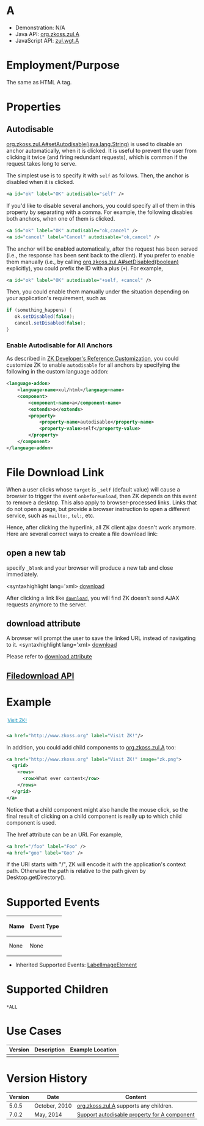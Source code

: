 

# A

- Demonstration: N/A
- Java API: [org.zkoss.zul.A](https://www.zkoss.org/javadoc/latest/zk/org/zkoss/zul/A.html)
- JavaScript API: [zul.wgt.A](https://www.zkoss.org/javadoc/latest/jsdoc/classes/zul.wgt.A.html)

# Employment/Purpose

The same as HTML A tag.

# Properties

## Autodisable

[org.zkoss.zul.A#setAutodisable(java.lang.String)](https://www.zkoss.org/javadoc/latest/zk/org/zkoss/zul/A.html#setAutodisable(java.lang.String))
is used to disable an anchor automatically, when it is clicked. It is
useful to prevent the user from clicking it twice (and firing redundant
requests), which is common if the request takes long to serve.

The simplest use is to specify it with `self` as follows. Then, the
anchor is disabled when it is clicked.

```xml
<a id="ok" label="OK" autodisable="self" />
```

If you'd like to disable several anchors, you could specify all of them
in this property by separating with a comma. For example, the following
disables both anchors, when one of them is clicked.

```xml
<a id="ok" label="OK" autodisable="ok,cancel" />
<a id="cancel" label="Cancel" autodisable="ok,cancel" />
```

The anchor will be enabled automatically, after the request has been
served (i.e., the response has been sent back to the client). If you
prefer to enable them manually (i.e., by calling
[org.zkoss.zul.A#setDisabled(boolean)](https://www.zkoss.org/javadoc/latest/zk/org/zkoss/zul/A.html#setDisabled(boolean))
explicitly), you could prefix the ID with a plus (`+`). For example,

```xml
<a id="ok" label="OK" autodisable="+self, +cancel" />
```

Then, you could enable them manually under the situation depending on
your application's requirement, such as

```java
if (something_happens) {
   ok.setDisabled(false);
   cancel.setDisabled(false);
}
```

### Enable Autodisable for All Anchors

As described in [ZK Developer's Reference:Customization]({{site.baseurl}}/zk_dev_ref/customization/component_properties),
you could customize ZK to enable `autodisable` for all anchors by
specifying the following in the custom language addon:

```xml
<language-addon>
    <language-name>xul/html</language-name>
    <component>
        <component-name>a</component-name>
        <extends>a</extends>
        <property>
            <property-name>autodisable</property-name>
            <property-value>self</property-value>
        </property>
    </component>
</language-addon>
```

# File Download Link

When a user clicks <a/> whose `target` is `_self` (default value) will
cause a browser to trigger the event `onbeforeunload`, then ZK depends
on this event to remove a desktop. This also apply to browser-processed
links. Links that do not open a page, but provide a browser instruction
to open a different service, such as `mailto:`, `tel:`, etc.

Hence, after clicking the hyperlink, all ZK client ajax doesn't work
anymore. Here are several correct ways to create a file download link:

## open a new tab

specify `_blank` and your browser will produce a new tab and close
immediately.

\<syntaxhighlight lang='xml\>
<a href="report.pdf" target='_blank'>download</a>

</syntaxhighlight>

After clicking a link like
<a href="report.pdf" target='_self'>`download`</a>, you will find ZK
doesn't send AJAX requests anymore to the server.

## download attribute

A browser will prompt the user to save the linked URL instead of
navigating to it. \<syntaxhighlight lang='xml\>
<zk xmlns:c="client/attribute">
<a href="report.xls" c:download="" target='_self'>download</a> </zk>

</syntaxhighlight>

Please refer to [download attribute](https://developer.mozilla.org/en-US/docs/Web/HTML/Element/a#attr-download)

## [Filedownload API]({{site.baseurl}}/zk_dev_ref/ui_patterns/file_upload_and_download#File_Download)

# Example

![](/zk_component_ref/images/ZKComRef_A_Examples.PNG)

```xml
<a href="http://www.zkoss.org" label="Visit ZK!"/>
```

In addition, you could add child components to
[org.zkoss.zul.A](https://www.zkoss.org/javadoc/latest/zk/org/zkoss/zul/A.html) too:

```xml
<a href="http://www.zkoss.org" label="Visit ZK!" image="zk.png">
  <grid>
    <rows>
      <row>What ever content</row>
    </rows>
  </grid>
</a>
```

Notice that a child component might also handle the mouse click, so the
final result of clicking on a child component is really up to which
child component is used.

The href attribute can be an URI. For example,

```xml
<a href="/foo" label="Foo" />
<a href="goo" label="Goo" />
```

If the URI starts with "/", ZK will encode it with the application's
context path. Otherwise the path is relative to the path given by
Desktop.getDirectory().

# Supported Events

<table>
<thead>
<tr class="header">
<th><center>
<p>Name</p>
</center></th>
<th><center>
<p>Event Type</p>
</center></th>
</tr>
</thead>
<tbody>
<tr class="odd">
<td><p>None</p></td>
<td><p>None</p></td>
</tr>
</tbody>
</table>

- Inherited Supported Events: [ LabelImageElement]({{site.baseurl}}/zk_component_ref/base_components/labelimageelement#Supported_Events)

# Supported Children

`*ALL`

# Use Cases

| Version | Description | Example Location |
|---------|-------------|------------------|
|         |             |                  |

# Version History



| Version | Date          | Content                                                                                 |
|---------|---------------|-----------------------------------------------------------------------------------------|
| 5.0.5   | October, 2010 | [org.zkoss.zul.A](https://www.zkoss.org/javadoc/latest/zk/org/zkoss/zul/A.html) supports any children.                               |
| 7.0.2   | May, 2014     | [Support autodisable property for A component](http://tracker.zkoss.org/browse/ZK-2237) |


